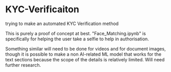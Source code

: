 # KYC-Verificaiton
trying to make an automated KYC Verification method

This is purely a proof of concept at best. "Face_Matching.ipynb" is specifically for helping the user take a selfie to help in authorisation.

Something similar will need to be done for videos and for document images, though it is possible to make a non AI-related ML model that works for the text sections because the scope of the details is relatively limited. Will need further research.
